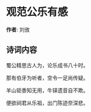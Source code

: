 # 观范公乐有感

**作者**: 刘攽

## 诗词内容

蜀公精思古人为，论乐成书八十时。

那有伯牙为听者，空令一足尚传疑。

羊山钜黍知无用，牛铎遗音自不欺。

便欲祠君从乐祖，出门陈迹奈深悲。

